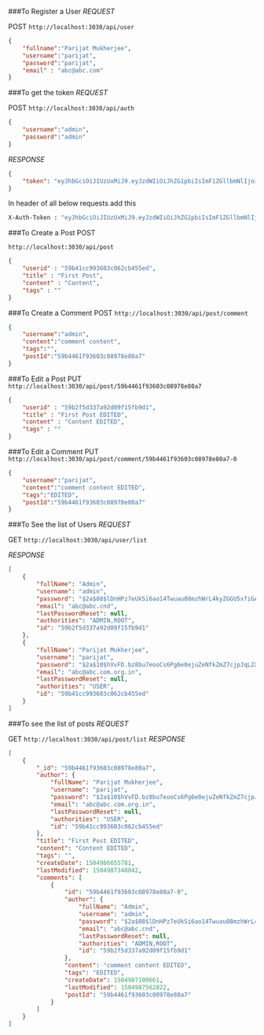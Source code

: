 ###To Register a User
_REQUEST_

POST
`http://localhost:3030/api/user`
```json
{
    "fullname":"Parijat Mukherjee",
    "username":"parijat",
    "password":"parijat",
    "email" : "abc@abc.com"
}
```

###To get the token
_REQUEST_

POST
`http://localhost:3030/api/auth`

```json
{
    "username":"admin",
    "password":"admin"
}
```
_RESPONSE_

```json
{
    "token": "eyJhbGciOiJIUzUxMiJ9.eyJzdWIiOiJhZG1pbiIsImF1ZGllbmNlIjoid2ViIiwiY3JlYXRlZCI6MTUwNDk4ODUyODM2NiwiZXhwIjoxNTA1NTkzMzI4fQ.YgsC5rRM2-JMuSNqNbNNoBWxrvNJ9WZLSbdzCH7CpmKdfyh8YWcvfubArVWueH84LhaReQEEX0FDPEU4x4Wvyg"
}
```



In header of all below requests add this
```bash
X-Auth-Token : "eyJhbGciOiJIUzUxMiJ9.eyJzdWIiOiJhZG1pbiIsImF1ZGllbmNlIjoid2ViIiwiY3JlYXRlZCI6MTUwNDk4ODUyODM2NiwiZXhwIjoxNTA1NTkzMzI4fQ.YgsC5rRM2-JMuSNqNbNNoBWxrvNJ9WZLSbdzCH7CpmKdfyh8YWcvfubArVWueH84LhaReQEEX0FDPEU4x4Wvyg"
```

###To Create a Post
POST

`http://localhost:3030/api/post`
```json
{
	"userid" : "59b41cc993603c062cb455ed",
	"title" : "First Post",
	"content" : "Content",
	"tags" : ""
}
```

###To Create a Comment
POST
`http://localhost:3030/api/post/comment`
```json
{
	"username":"admin",
	"content":"comment content",
	"tags":"",
	"postId":"59b4461f93603c08978e80a7"
}
```

###To Edit a Post
PUT
`http://localhost:3030/api/post/59b4461f93603c08978e80a7`
```json
{
	"userid" : "59b2f5d337a92d09f15fb9d1",
	"title" : "First Post EDITED",
	"content" : "Content EDITED",
	"tags" : ""
}
```

###To Edit a Comment
PUT
`http://localhost:3030/api/post/comment/59b4461f93603c08978e80a7-0`
```json
{
	"username":"parijat",
	"content":"comment content EDITED",
	"tags":"EDITED",
	"postId":"59b4461f93603c08978e80a7"
}
```
###To See the list of Users
_REQUEST_

GET
`http://localhost:3030/api/user/list`

_RESPONSE_
```json
[
    {
        "fullName": "Admin",
        "username": "admin",
        "password": "$2a$08$lDnHPz7eUkSi6ao14Twuau08mzhWrL4kyZGGU5xfiGALO/Vxd5DOi",
        "email": "abc@abc.cnd",
        "lastPasswordReset": null,
        "authorities": "ADMIN,ROOT",
        "id": "59b2f5d337a92d09f15fb9d1"
    },
    {
        "fullName": "Parijat Mukherjee",
        "username": "parijat",
        "password": "$2a$10$hVvFD.bz8bu7eooCs6Pg6e0ejuZeNfkZmZ7cjpJqL2X0xHzSvuClW",
        "email": "abc@abc.com.org.in",
        "lastPasswordReset": null,
        "authorities": "USER",
        "id": "59b41cc993603c062cb455ed"
    }
]
```

###To see the list of posts
_REQUEST_ 

GET
`http://localhost:3030/api/post/list`
_RESPONSE_
```json
[
    {
        "_id": "59b4461f93603c08978e80a7",
        "author": {
            "fullName": "Parijat Mukherjee",
            "username": "parijat",
            "password": "$2a$10$hVvFD.bz8bu7eooCs6Pg6e0ejuZeNfkZmZ7cjpJqL2X0xHzSvuClW",
            "email": "abc@abc.com.org.in",
            "lastPasswordReset": null,
            "authorities": "USER",
            "id": "59b41cc993603c062cb455ed"
        },
        "title": "First Post EDITED",
        "content": "Content EDITED",
        "tags": "",
        "createDate": 1504986655781,
        "lastModified": 1504987348042,
        "comments": [
            {
                "id": "59b4461f93603c08978e80a7-0",
                "author": {
                    "fullName": "Admin",
                    "username": "admin",
                    "password": "$2a$08$lDnHPz7eUkSi6ao14Twuau08mzhWrL4kyZGGU5xfiGALO/Vxd5DOi",
                    "email": "abc@abc.cnd",
                    "lastPasswordReset": null,
                    "authorities": "ADMIN,ROOT",
                    "id": "59b2f5d337a92d09f15fb9d1"
                },
                "content": "comment content EDITED",
                "tags": "EDITED",
                "createDate": 1504987100661,
                "lastModified": 1504987562822,
                "postId": "59b4461f93603c08978e80a7"
            }
        ]
    }
]
```
